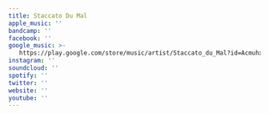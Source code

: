 ```yaml
---
title: Staccato Du Mal
apple_music: ''
bandcamp: ''
facebook: ''
google_music: >-
   https://play.google.com/store/music/artist/Staccato_du_Mal?id=Acmuhx77gizvvy4rjrb5tkjxmbq
instagram: ''
soundcloud: ''
spotify: ''
twitter: ''
website: ''
youtube: ''
---
```


